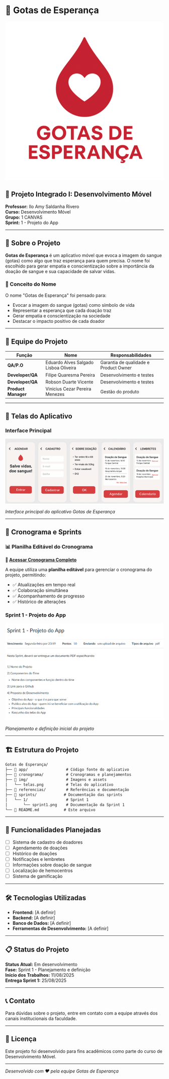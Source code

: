 # 💉 Gotas de Esperança

![Logo Gotas de Esperança](img/logo_gotas_esperanca.png)

## 📱 Projeto Integrado I: Desenvolvimento Móvel

**Professor:** Ilo Amy Saldanha Rivero  
**Curso:** Desenvolvimento Móvel  
**Grupo:** 1 CANVAS  
**Sprint:** 1 - Projeto do App

---

## 🎯 Sobre o Projeto

**Gotas de Esperança** é um aplicativo móvel que evoca a imagem do sangue (gotas) como algo que traz esperança para quem precisa. O nome foi escolhido para gerar empatia e conscientização sobre a importância da doação de sangue e sua capacidade de salvar vidas.

### 🎨 Conceito do Nome
O nome "Gotas de Esperança" foi pensado para:
- Evocar a imagem do sangue (gotas) como símbolo de vida
- Representar a esperança que cada doação traz
- Gerar empatia e conscientização na sociedade
- Destacar o impacto positivo de cada doador

---

## 👥 Equipe do Projeto

| Função | Nome | Responsabilidades |
|--------|------|-------------------|
| **QA/P.O** | Eduardo Alves Salgado Lisboa Oliveira | Garantia de qualidade e Product Owner |
| **Developer/QA** | Filipe Quaresma Pereira | Desenvolvimento e testes |
| **Developer/QA** | Robson Duarte Vicente | Desenvolvimento e testes |
| **Product Manager** | Vinicius Cezar Pereira Menezes | Gestão do produto |

---

## 📱 Telas do Aplicativo

### Interface Principal
![Telas do App](img/telas.png)

*Interface principal do aplicativo Gotas de Esperança*

---

## 📅 Cronograma e Sprints

### 📊 Planilha Editável do Cronograma
**🔗 [Acessar Cronograma Completo](cronograma/cronograma_projeto.md)**

A equipe utiliza uma **planilha editável** para gerenciar o cronograma do projeto, permitindo:
- ✅ Atualizações em tempo real
- ✅ Colaboração simultânea
- ✅ Acompanhamento de progresso
- ✅ Histórico de alterações

### Sprint 1 - Projeto do App
![Sprint 1](sprints/1/sprint1.png)

*Planejamento e definição inicial do projeto*

---

## 🏗️ Estrutura do Projeto

```
Gotas de Esperança/
├── 📁 app/                 # Código fonte do aplicativo
├── 📁 cronograma/          # Cronogramas e planejamentos
├── 📁 img/                 # Imagens e assets
│   └── telas.png          # Telas do aplicativo
├── 📁 referencias/         # Referências e documentação
├── 📁 sprints/            # Documentação das sprints
│   └── 1/                 # Sprint 1
│       └── sprint1.png    # Documentação da Sprint 1
└── 📄 README.md           # Este arquivo
```

---

## 🚀 Funcionalidades Planejadas

- [ ] Sistema de cadastro de doadores
- [ ] Agendamento de doações
- [ ] Histórico de doações
- [ ] Notificações e lembretes
- [ ] Informações sobre doação de sangue
- [ ] Localização de hemocentros
- [ ] Sistema de gamificação

---

## 🛠️ Tecnologias Utilizadas

- **Frontend:** [A definir]
- **Backend:** [A definir]
- **Banco de Dados:** [A definir]
- **Ferramentas de Desenvolvimento:** [A definir]

---

## 📋 Status do Projeto

**Status Atual:** Em desenvolvimento  
**Fase:** Sprint 1 - Planejamento e definição  
**Início dos Trabalhos:** 11/08/2025  
**Entrega Sprint 1:** 25/08/2025

---

## 📞 Contato

Para dúvidas sobre o projeto, entre em contato com a equipe através dos canais institucionais da faculdade.

---

## 📝 Licença

Este projeto foi desenvolvido para fins acadêmicos como parte do curso de Desenvolvimento Móvel.

---

*Desenvolvido com ❤️ pela equipe Gotas de Esperança*
